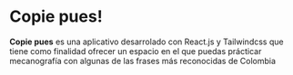 # Copie pues!

**Copie pues** es una aplicativo desarrolado con React.js y Tailwindcss que tiene como finalidad ofrecer un espacio en el que puedas prácticar mecanografía con algunas de las frases más reconocidas de Colombia
